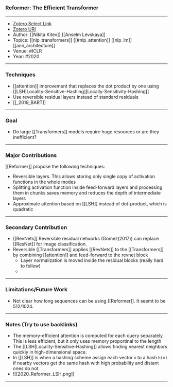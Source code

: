 ### Reformer: The Efficient Transformer
---
- [Zotero Select Link](zotero://select/groups/2480461/items/2PLB3BA3)
- [Zotero URI](https://www.zotero.org/groups/2480461/items/2PLB3BA3)
- Author: [[Nikita Kitev]] [[Anselm Levskaya]]
- Topics: [[nlp_transformers]] [[#nlp_attention]] [[nlp_lm]] [[ann_architecture]]
- Venue: #ICLR
- Year: #2020
---

### Techniques
- [[attention]] improvement that replaces the dot product  by one using [[LSH|Locality-Sensitive-Hashing]]Locally-Sensitivity-Hashing]]
- Use reversible residual layers instead of standard residuals
- [[_2019_BART]]
---
### Goal
 - Do large [[Transformers]] models require huge resources or are they inefficient?

---
### Major Contributions
[[Reformer]] propose the following techniques:
- Reversible layers. This allows storing only single copy of activation functions in the whole modes
- Splitting activation function inside feed-forward layers and processing them in chunks saves memory and reduces the depth of intermediate layers
- Approximate attention based on [[LSH]] instead of dot-product, which is quadratic
---
### Secondary Contribution
- [[RevNets]] Reversible residual networks (Gomez(2017)) can replace [[ResNet]] for image classification.
-  Reversible [[Transformers]] applies [[RevNets]] to the [[Transformers]] by combining [[attention]] and feed-forward to the revnet block
	-  Layer normalization is moved inside the residual blocks (really hard to follow)
	-  
---
### Limitations/Future Work
- Not clear how long sequences can be using [[Reformer]]. It seemt to be 512/1024.
---
### Notes (Try to use backlinks)
- The memory-efficient attention is computed for each query separately. This is less efficient, but it only uses memory proportinal to the length
- The [[LSH|Locality-Sensitive-Hashing]]  allows finding nearest neighbors quickly in high-dimensional space. 
- In [[LSH]] is when a hashing scheme assign each vector `x`  to a hash `h(x)` if nearby vectors get the same hash with high probability and distant ones do not.
- ![[2020_Reformer_LSH.png]]
---
